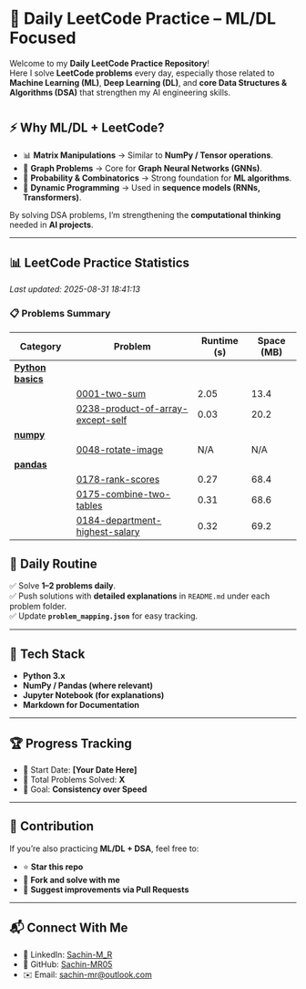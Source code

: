 # 🚀 Daily LeetCode Practice – ML/DL Focused

Welcome to my **Daily LeetCode Practice Repository**!  
Here I solve **LeetCode problems** every day, especially those related to **Machine Learning (ML)**, **Deep Learning (DL)**, and **core Data Structures & Algorithms (DSA)** that strengthen my AI engineering skills.

#

## ⚡ Why ML/DL + LeetCode?

- 📊 **Matrix Manipulations** → Similar to **NumPy / Tensor operations**.  
- 🔗 **Graph Problems** → Core for **Graph Neural Networks (GNNs)**.  
- 🎲 **Probability & Combinatorics** → Strong foundation for **ML algorithms**.  
- 🔄 **Dynamic Programming** → Used in **sequence models (RNNs, Transformers)**.  

By solving DSA problems, I’m strengthening the **computational thinking** needed in **AI projects**.

---


## 📊 LeetCode Practice Statistics

*Last updated: 2025-08-31 18:41:13*

### 📋 Problems Summary

| Category | Problem | Runtime (s) | Space (MB) |
|----------|---------|-------------|------------|
| **[Python basics](Python%20basics)** | | | |
| | [0001-two-sum](./Python%20basics/0001-two-sum/0001-two-sum.py) | 2.05 | 13.4 |
| | [0238-product-of-array-except-self](./Python%20basics/0238-product-of-array-except-self/0238-product-of-array-except-self.py) | 0.03 | 20.2 |
| **[numpy](numpy)** | | | |
| | [0048-rotate-image](./numpy/0048-rotate-image/0048-rotate-image.py) | N/A | N/A |
| **[pandas](pandas)** | | | |
| | [0178-rank-scores](./pandas/0178-rank-scores/0178-rank-scores.py) | 0.27 | 68.4 |
| | [0175-combine-two-tables](./pandas/0175-combine-two-tables/0175-combine-two-tables.py) | 0.31 | 68.6 |
| | [0184-department-highest-salary](./pandas/0184-department-highest-salary/0184-department-highest-salary.py) | 0.32 | 69.2 |

## 📆 Daily Routine

✅ Solve **1–2 problems daily**.  
✅ Push solutions with **detailed explanations** in `README.md` under each problem folder.  
✅ Update **`problem_mapping.json`** for easy tracking.  

---

## 🚀 Tech Stack

- **Python 3.x**  
- **NumPy / Pandas (where relevant)**  
- **Jupyter Notebook (for explanations)**  
- **Markdown for Documentation**  

---

## 🏆 Progress Tracking

- 📅 Start Date: **[Your Date Here]**  
- 🔢 Total Problems Solved: **X**  
- 🎯 Goal: **Consistency over Speed**  

---

## 🤝 Contribution

If you’re also practicing **ML/DL + DSA**, feel free to:

- ⭐ **Star this repo**  
- 🍴 **Fork and solve with me**  
- 📝 **Suggest improvements via Pull Requests**  

---

## 📬 Connect With Me

- 💼 LinkedIn: [Sachin-M_R](www.linkedin.com/in/mr-sachin)
- 🐙 GitHub: [Sachin-MR05](https://github.com/Sachin-MR05)  
- ✉️ Email: [sachin-mr@outlook.com](mailto:sachin-mr@outlook.com)  